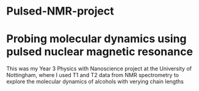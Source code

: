 # Pulsed-NMR-project
# Probing molecular dynamics using pulsed nuclear magnetic resonance

This was my Year 3 Physics with Nanoscience project at the University of Nottingham, where I used T1 and T2 data from NMR spectrometry to explore the molecular dynamics of alcohols with verying chain lengths

